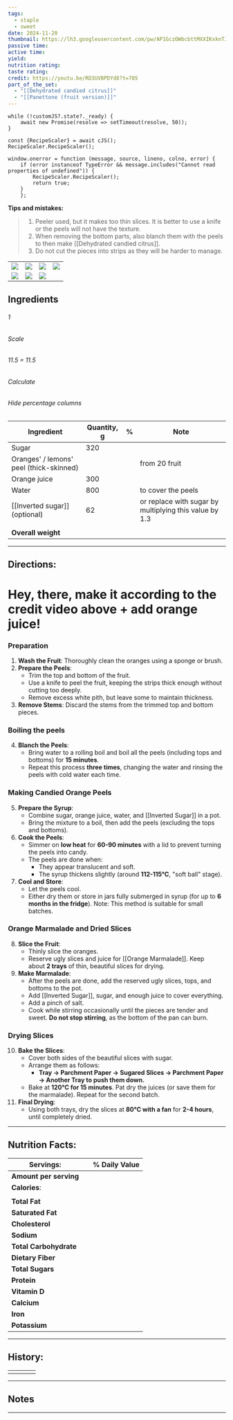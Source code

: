 ```yaml
---
tags:
  - staple
  - sweet
date: 2024-11-20
thumbnail: https://lh3.googleusercontent.com/pw/AP1GczOWbcbttMXXIKxknTJuZVzTjEEXc6-LjtPQo_VyoWi8S8Y-TT0uQOgKydxxJ4EEwoRSz23NAzBfmeo4YHIqw40JukJgYBe8ym5ZrSdUVviJ1uzussqtjL2RP0QaS-hZmoF2xhe8MjXJN4LtfATFlSNY=w659-h879-s-no-gm?authuser=0
passive time: 
active time: 
yield: 
nutrition rating: 
taste rating: 
credit: https://youtu.be/RD3UVBPDYd8?t=705
part_of_the_set:
  - "[[Dehydrated candied citrus]]"
  - "[[Panettone (fruit version)]]"
---
```

```dataviewjs
while (!customJS?.state?._ready) { 
	await new Promise(resolve => setTimeout(resolve, 50)); 
} 

const {RecipeScaler} = await cJS();
RecipeScaler.RecipeScaler();

window.onerror = function (message, source, lineno, colno, error) {
	if (error instanceof TypeError && message.includes("Cannot read properties of undefined")) {
		RecipeScaler.RecipeScaler();
		return true;
	}
    };
```
**Tips and mistakes:**
> 1. Peeler used, but it makes too thin slices. It is better to use a knife or the peels will not have the texture.
> 2. When removing the bottom parts, also blanch them with the peels to then make [[Dehydrated candied citrus]].
> 3. Do not cut the pieces into strips as they will be harder to manage.

|                                                                                                                                                                                                                                      |                                                                                                                                                                                                                                      |                                                                                                                                                                                                                                      |                                                                                                                                                                                                                                      |
| ------------------------------------------------------------------------------------------------------------------------------------------------------------------------------------------------------------------------------------ | ------------------------------------------------------------------------------------------------------------------------------------------------------------------------------------------------------------------------------------ | ------------------------------------------------------------------------------------------------------------------------------------------------------------------------------------------------------------------------------------ | ------------------------------------------------------------------------------------------------------------------------------------------------------------------------------------------------------------------------------------ |
| ![](https://lh3.googleusercontent.com/pw/AP1GczPwj13w3bRKEijFfMxIuBoaS9wZIqcWTdtYWfmn1mn6iCRidHkaipEYWjFUdMyQQHW6lzrU6SowUvNQ4FwE1PAA4f5_BxDwtExVzjiQ8AOCUr9CUw1yr0fYYR8Foo6NZI3tgNIaO99tScdvd2WplSm3=w1045-h879-s-no-gm?authuser=0) | ![](https://lh3.googleusercontent.com/pw/AP1GczNPqGTrgYFegQW-Edt5ZQQqtHZkDtjhBxpg8G71fGCEg6eRlk-JPv3f5WKkdEM2Xm5-hCQ92BGSAidvCX8xZjoN5O1BpPZ51TZZtIoVusez7lXQX5t3MxyUM3g5DfwcKYB3hMyB9L4uuXFwlKlL4gX2=w1171-h879-s-no-gm?authuser=0) | ![](https://lh3.googleusercontent.com/pw/AP1GczOYQ3wWvUiA9DNs86ozViU2htcjAihPpL5h_-JcUzSW0nCUcHFkQYwCIk1eKmakhz73-J47VZuoFP5YZRKxcltjq-0ATKF0nmh_0QgbwR_Dm_KGn16H9xGD2-R4khnBEBCNHJfkg4376Vsd1i_0gp1F=w1171-h879-s-no-gm?authuser=0) | ![](https://lh3.googleusercontent.com/pw/AP1GczOfNDMiBr0Z7BgD72VpK1b9UhwOoNf2z34OOWkpt8jOieVqCZ_Lna7cFmmqADNjO6B3Fu9xuRufiMiNU0vB9e287yuITYEhJ1-qPdxKgCJwFhMj7lomg4fQ_72m3y8MqiXTKKxZ5hHilnrIZzihogGo=w1171-h879-s-no-gm?authuser=0) |
| ![](https://lh3.googleusercontent.com/pw/AP1GczNGjwQX_VBtfZfjLT521mdu-I_eYApbpoe37FMs3N2pL9uiPwhdHZFlaSU1PLEI1REsn0gpsfqyqKP2ccBfYwJ47_itstYgTXLohxT6DkCdOn1pA6prgNz_Hxsbgs8pwUgUoAyxIMbjryN0s6rM4EXT=w1171-h879-s-no-gm?authuser=0) | ![](https://lh3.googleusercontent.com/pw/AP1GczPSuUve2frlq-Aq96X5ms5L075heOoG3QxL5jvK3DRw2j8qdEE-JHo88yhPrLZyglw10mCpoc7a20gA7yYD1WEkU5Asq5fsKaakMM5C44_ELnvXC8HOMJkV6OqrnwtkR2KxagB_RplnK9BiMR7yqEUd=w1171-h879-s-no-gm?authuser=0) | ![](https://lh3.googleusercontent.com/pw/AP1GczOWbcbttMXXIKxknTJuZVzTjEEXc6-LjtPQo_VyoWi8S8Y-TT0uQOgKydxxJ4EEwoRSz23NAzBfmeo4YHIqw40JukJgYBe8ym5ZrSdUVviJ1uzussqtjL2RP0QaS-hZmoF2xhe8MjXJN4LtfATFlSNY=w659-h879-s-no-gm?authuser=0)  |                                                                                                                                                                                                                                      |


## Ingredients

###### 1
###### Scale
###### 11.5 = 11.5
###### Calculate
###### Hide percentage columns

| Ingredient                              | Quantity, g | %   | Note                                                   |
| --------------------------------------- | ----------- | --- | ------------------------------------------------------ |
| Sugar                                   | 320         |     |                                                        |
| Oranges' / lemons' peel (thick-skinned) |             |     | from 20 fruit                                          |
| Orange juice                            | 300         |     |                                                        |
| Water                                   | 800         |     | to cover the peels                                     |
| [[Inverted sugar]] (optional)           | 62          |     | or replace with sugar by multiplying this value by 1.3 |
|                                         |             |     |                                                        |
| **Overall weight**                      |             |     |                                                        |




---
## Directions:

# Hey, there, make it according to the credit video above + add orange juice!

### Preparation

1. **Wash the Fruit**: Thoroughly clean the oranges using a sponge or brush.
2. **Prepare the Peels**:
    - Trim the top and bottom of the fruit.
    - Use a knife to peel the fruit, keeping the strips thick enough without cutting too deeply.
    - Remove excess white pith, but leave some to maintain thickness.
3. **Remove Stems**: Discard the stems from the trimmed top and bottom pieces.

### Boiling the peels

4. **Blanch the Peels**:
    - Bring water to a rolling boil and boil all the peels (including tops and bottoms) for **15 minutes**.
    - Repeat this process **three times**, changing the water and rinsing the peels with cold water each time.

### **Making Candied Orange Peels**

5. **Prepare the Syrup**:
    - Combine sugar, orange juice, water, and [[Inverted Sugar]] in a pot.
    - Bring the mixture to a boil, then add the peels (excluding the tops and bottoms).
6. **Cook the Peels**:
    - Simmer on **low heat** for **60-90 minutes** with a lid to prevent turning the peels into candy.
    - The peels are done when:
        - They appear translucent and soft.
        - The syrup thickens slightly (around **112-115°C**, "soft ball" stage).
7. **Cool and Store**:
	  - Let the peels cool.
	- Either dry them or store in jars fully submerged in syrup (for up to **6 months in the fridge**). Note: This method is suitable for small batches.

###  **Orange Marmalade and Dried Slices**

8. **Slice the Fruit**:
    - Thinly slice the oranges.
    - Reserve ugly slices and juice for [[Orange Marmalade]]. Keep about **2 trays** of thin, beautiful slices for drying.
9. **Make Marmalade**:
    - After the peels are done, add the reserved ugly slices, tops, and bottoms to the pot.
    - Add [[Inverted Sugar]], sugar, and enough juice to cover everything.
    - Add a pinch of salt.
    - Cook while stirring occasionally until the pieces are tender and sweet. **Do not stop stirring**, as the bottom of the pan can burn.

### **Drying Slices**

10. **Bake the Slices**:
    - Cover both sides of the beautiful slices with sugar.
    - Arrange them as follows:
        - **Tray → Parchment Paper → Sugared Slices → Parchment Paper → Another Tray to push them down.**
    - Bake at **120°C for 15 minutes**. Pat dry the juices (or save them for the marmalade). Repeat for the second batch.
11. **Final Drying**:
    - Using both trays, dry the slices at **80°C with a fan** for **2-4 hours**, until completely dried.

---
## Nutrition Facts:

| **Servings:**          |       | % Daily Value |
| ---------------------- | ----- | ------------- |
| **Amount per serving** |       |               |
| **Calories**:          |       |               |
|                        |       |               |
| **Total Fat**          |       |               |
| **Saturated Fat**      |       |               |
| **Cholesterol**        |       |               |
| **Sodium**             |       |               |
| **Total Carbohydrate** |       |               |
| **Dietary Fiber**      |       |               |
| **Total Sugars**       |       |               |
| **Protein**            |       |               |
| **Vitamin D**          |       |               |
| **Calcium**            |       |               |
| **Iron**               |       |               |
| **Potassium**          |       |               |

---
## History:

|     |                   |                   |                   |
| --- | ----------------- | ----------------- | ----------------- |
|     |                   |                   |                   |


---
## Notes


>

---



